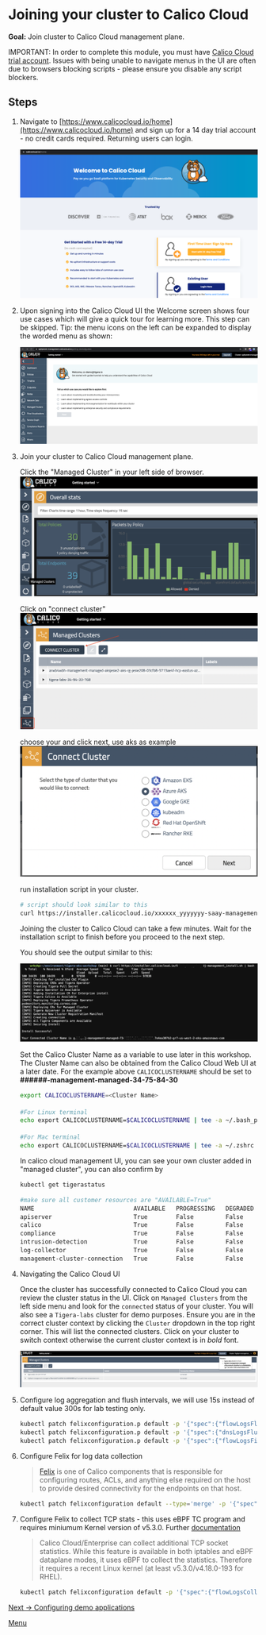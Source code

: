 # Joining your cluster to Calico Cloud

**Goal:** Join cluster to Calico Cloud management plane.

IMPORTANT: In order to complete this module, you must have [Calico Cloud trial account](https://www.calicocloud.io/home). Issues with being unable to navigate menus in the UI are often due to browsers blocking scripts - please ensure you disable any script blockers.

## Steps

1. Navigate to [https://www.calicocloud.io/home](https://www.calicocloud.io/home) and sign up for a 14 day trial account - no credit cards required. Returning users can login.

   ![calico-cloud-login](../img/calico-cloud-login.png)

2. Upon signing into the Calico Cloud UI the Welcome screen shows four use cases which will give a quick tour for learning more. This step can be skipped. Tip: the menu icons on the left can be expanded to display the worded menu as shown:

   ![expand-menu](../img/expand-menu.png)


3. Join your cluster to Calico Cloud management plane.
    
    Click the "Managed Cluster" in your left side of browser.
    ![managed-cluster](../img/managed-cluster.png)
    
    Click on "connect cluster"
     ![connect-cluster](../img/connect-cluster.png)

    choose your and click next, use aks as example
      ![choose-aks](../img/choose-aks.png)


    run installation script in your cluster. 
    ```bash
    # script should look similar to this
    curl https://installer.calicocloud.io/xxxxxx_yyyyyyy-saay-management_install.sh | bash
    ```

    Joining the cluster to Calico Cloud can take a few minutes. Wait for the installation script to finish before you proceed to the next step.

    You should see the output similar to this:

     ![installation script](../img/install-script.png)

    Set the Calico Cluster Name as a variable to use later in this workshop. The Cluster Name can also be obtained from the Calico Cloud Web UI at a later date. For the example above `CALICOCLUSTERNAME` should be set to __######-management-managed-34-75-84-30__
    
    ```bash
    export CALICOCLUSTERNAME=<Cluster Name>

    #For Linux terminal
    echo export CALICOCLUSTERNAME=$CALICOCLUSTERNAME | tee -a ~/.bash_profile

    #For Mac terminal
    echo export CALICOCLUSTERNAME=$CALICOCLUSTERNAME | tee -a ~/.zshrc 
    ```
    
    In calico cloud management UI, you can see your own cluster added in "managed cluster", you can also confirm by
    ```bash
    kubectl get tigerastatus
    ```
    
    ```bash
    #make sure all customer resources are "AVAILABLE=True" 
    NAME                            AVAILABLE   PROGRESSING   DEGRADED   SINCE
    apiserver                       True        False         False      5m38s
    calico                          True        False         False      4m44s
    compliance                      True        False         False      4m34s
    intrusion-detection             True        False         False      4m49s
    log-collector                   True        False         False      4m19s
    management-cluster-connection   True        False         False      4m54s
    ```
    
4. Navigating the Calico Cloud UI

    Once the cluster has successfully connected to Calico Cloud you can review the cluster status in the UI. Click on `Managed Clusters` from the left side menu and look for the `connected` status of your cluster. You will also see a `Tigera-labs` cluster for demo purposes. Ensure you are in the correct cluster context by clicking the `Cluster` dropdown in the top right corner. This will list the connected clusters. Click on your cluster to switch context otherwise the current cluster context is in *bold* font.
    
    ![cluster-selection](../img/cluster-selection.png)

5. Configure log aggregation and flush intervals, we will use 15s instead of default value 300s for lab testing only.   

    ```bash
    kubectl patch felixconfiguration.p default -p '{"spec":{"flowLogsFlushInterval":"15s"}}'
    kubectl patch felixconfiguration.p default -p '{"spec":{"dnsLogsFlushInterval":"15s"}}'
    kubectl patch felixconfiguration.p default -p '{"spec":{"flowLogsFileAggregationKindForAllowed":1}}'
    ```

6. Configure Felix for log data collection
   
    >[Felix](https://docs.tigera.io/reference/architecture/overview#felix) is one of Calico components that is responsible for configuring routes, ACLs, and anything else required on the host to provide desired connectivity for the endpoints on that host.

    ```bash
    kubectl patch felixconfiguration default --type='merge' -p '{"spec":{"policySyncPathPrefix":"/var/run/nodeagent","l7LogsFileEnabled":true}}'

    ```

7. Configure Felix to collect TCP stats - this uses eBPF TC program and requires miniumum Kernel version of v5.3.0. Further [documentation](https://docs.tigera.io/visibility/elastic/flow/tcpstats)

   >Calico Cloud/Enterprise can collect additional TCP socket statistics. While this feature is available in both iptables and eBPF dataplane modes, it uses eBPF to collect the statistics. Therefore it requires a recent Linux kernel (at least v5.3.0/v4.18.0-193 for RHEL).

    ```bash
    kubectl patch felixconfiguration default -p '{"spec":{"flowLogsCollectTcpStats":true}}'
    ```

[Next -> Configuring demo applications](../modules/configuring-demo-apps.md)

[Menu](../README.md)